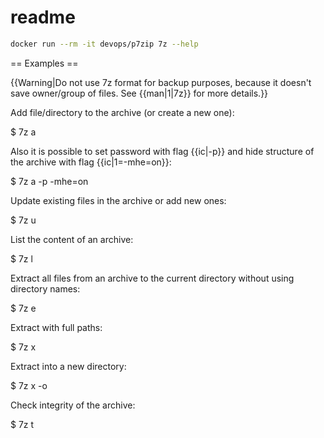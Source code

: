 # readme


``` bash
docker run --rm -it devops/p7zip 7z --help
```

== Examples ==

{{Warning|Do not use 7z format for backup purposes, because it doesn't save owner/group of files. See {{man|1|7z}} for more details.}}

Add file/directory to the archive (or create a new one):

 $ 7z a <archive name> <file name>

Also it is possible to set password with flag {{ic|-p}} and hide structure of the archive with flag {{ic|1=-mhe=on}}:

 $ 7z a <archive name> <file name> -p -mhe=on

Update existing files in the archive or add new ones:

 $ 7z u <archive name> <file name>

List the content of an archive:

 $ 7z l <archive name>

Extract all files from an archive to the current directory without using directory names:

 $ 7z e <archive name>

Extract with full paths:

 $ 7z x <archive name>

Extract into a new directory:

 $ 7z x -o<folder name> <archive name>

Check integrity of the archive:

 $ 7z t <archive name>

